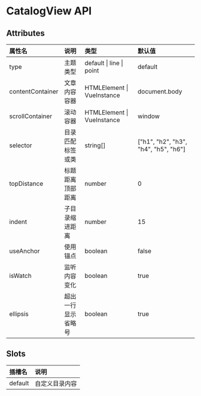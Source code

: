 # CatalogView API

## Attributes

| 属性名           | 说明               | 类型                       | 默认值                               |
| :--------------- | :----------------- | :------------------------- | :----------------------------------- |
| type             | 主题类型           | default \| line \| point   | default                              |
| contentContainer | 文章内容容器       | HTMLElement \| VueInstance | document.body                        |
| scrollContainer  | 滚动容器           | HTMLElement \| VueInstance | window                               |
| selector         | 目录匹配标签或类   | string[]                   | ["h1", "h2", "h3", "h4", "h5", "h6"] |
| topDistance      | 标题距离顶部距离   | number                     | 0                                    |
| indent           | 子目录缩进距离     | number                     | 15                                   |
| useAnchor        | 使用锚点           | boolean                    | false                                |
| isWatch          | 监听内容变化       | boolean                    | true                                 |
| ellipsis         | 超出一行显示省略号 | boolean                    | true                                 |

## Slots

| 插槽名  | 说明           |
| :------ | :------------- |
| default | 自定义目录内容 |
